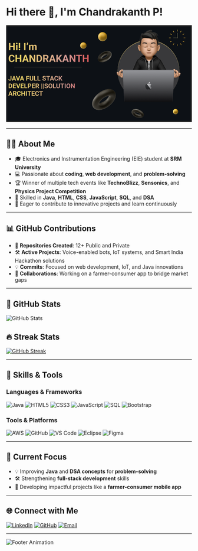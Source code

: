 # Hi there 👋, I'm Chandrakanth P!

![Banner](https://github.com/Chan-prakash/Chan-prakash/blob/main/Screenshot%202024-12-31%20081232.png)

---

## 👨‍💻 About Me
- 🎓 Electronics and Instrumentation Engineering (EIE) student at **SRM University**
- 💻 Passionate about **coding**, **web development**, and **problem-solving**
- 🏆 Winner of multiple tech events like **TechnoBlizz**, **Sensonics**, and **Physics Project Competition**
- 📜 Skilled in **Java**, **HTML**, **CSS**, **JavaScript**, **SQL**, and **DSA**
- 🌟 Eager to contribute to innovative projects and learn continuously

---

## 📊 GitHub Contributions
- 🚀 **Repositories Created**: 12+ Public and Private  
- 🛠️ **Active Projects**: Voice-enabled bots, IoT systems, and Smart India Hackathon solutions  
- 💡 **Commits**: Focused on web development, IoT, and Java innovations  
- 🌟 **Collaborations**: Working on a farmer-consumer app to bridge market gaps

---

## 🌟 GitHub Stats
![GitHub Stats](https://github-readme-stats.vercel.app/api?username=Chan-prakash&show_icons=true&theme=radical)

## 🔥 Streak Stats
[![GitHub Streak](https://github-readme-streak-stats.herokuapp.com/?user=Chan-prakash&theme=radical)](https://git.io/streak-stats)

---

## 🚀 Skills & Tools

### **Languages & Frameworks**
![Java](https://img.shields.io/badge/-Java-007396?style=for-the-badge&logo=java)
![HTML5](https://img.shields.io/badge/-HTML5-E34F26?style=for-the-badge&logo=html5&logoColor=white)
![CSS3](https://img.shields.io/badge/-CSS3-1572B6?style=for-the-badge&logo=css3)
![JavaScript](https://img.shields.io/badge/-JavaScript-F7DF1E?style=for-the-badge&logo=javascript)
![SQL](https://img.shields.io/badge/-SQL-4479A1?style=for-the-badge&logo=MySQL)
![Bootstrap](https://img.shields.io/badge/-Bootstrap-563D7C?style=for-the-badge&logo=bootstrap)

### **Tools & Platforms**
![AWS](https://img.shields.io/badge/-AWS-232F3E?style=for-the-badge&logo=amazon-aws)
![GitHub](https://img.shields.io/badge/-GitHub-181717?style=for-the-badge&logo=github)
![VS Code](https://img.shields.io/badge/-VS%20Code-007ACC?style=for-the-badge&logo=visual-studio-code)
![Eclipse](https://img.shields.io/badge/-Eclipse-2C2255?style=for-the-badge&logo=eclipse)
![Figma](https://img.shields.io/badge/-Figma-F24E1E?style=for-the-badge&logo=figma)

---

## 🎯 Current Focus
- 💡 Improving **Java** and **DSA concepts** for **problem-solving**
- 🛠️ Strengthening **full-stack development** skills
- 📱 Developing impactful projects like a **farmer-consumer mobile app**

---

## 🌐 Connect with Me
[![LinkedIn](https://img.shields.io/badge/-LinkedIn-blue?style=for-the-badge&logo=linkedin)](https://www.linkedin.com/in/chandrakanth)
[![GitHub](https://img.shields.io/badge/-GitHub-black?style=for-the-badge&logo=github)](https://github.com/Chan-prakash)
[![Email](https://img.shields.io/badge/-Email-D14836?style=for-the-badge&logo=gmail&logoColor=white)](mailto:chandrakanth@example.com)

---

![Footer Animation](https://i.pinimg.com/originals/06/60/ef/0660efe82fa3da42ed56eef013171835.gif)  
